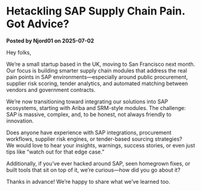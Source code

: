 # Hetackling SAP Supply Chain Pain. Got Advice?

**Posted by Njord01 on 2025-07-02**

Hey folks,

We’re a small startup based in the UK, moving to San Francisco next month. Our focus is building smarter supply chain modules that address the real pain points in SAP environments—especially around public procurement, supplier risk scoring, tender analytics, and automated matching between vendors and government contracts.

We’re now transitioning toward integrating our solutions into SAP ecosystems, starting with Ariba and SRM-style modules. The challenge: SAP is massive, complex, and, to be honest, not always friendly to innovation.

Does anyone have experience with SAP integrations, procurement workflows, supplier risk engines, or tender-based sourcing strategies?  
We would love to hear your insights, warnings, success stories, or even just tips like “watch out for that edge case.”

Additionally, if you’ve ever hacked around SAP, seen homegrown fixes, or built tools that sit on top of it, we’re curious—how did you go about it?

Thanks in advance! We’re happy to share what we’ve learned too.